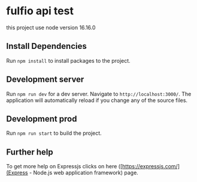 # fulfio api test

this project use node version 16.16.0

## Install Dependencies

Run `npm install` to install packages to the project.

## Development server

Run `npm run dev` for a dev server. Navigate to `http://localhost:3000/`. The application will automatically reload if you change any of the source files.

## Development prod

Run `npm run start` to build the project.

## Further help

To get more help on Expressjs clicks on here ([https://expressjs.com/](Express - Node.js web application framework) page.
